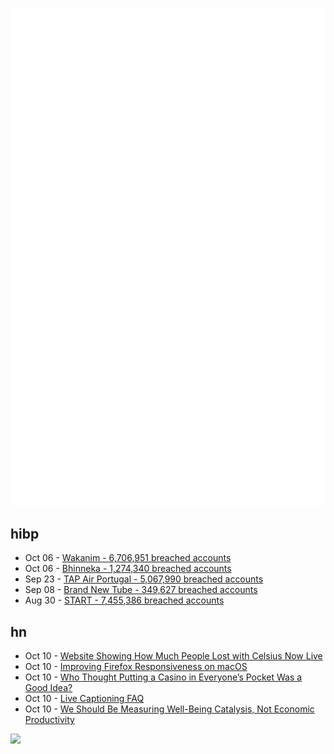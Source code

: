 ![Metrics](https://raw.githubusercontent.com/phixion/phixion/master/metrics.svg)

## hibp

<!--
for https://github.com/phixion/phixion/blob/main/.github/workflows/feeds.yml
-->
<!--START_SECTION:haveibeenpwnd-->
- Oct 06 - [Wakanim - 6,706,951 breached accounts](https://haveibeenpwned.com/PwnedWebsites#Wakanim)
- Oct 06 - [Bhinneka - 1,274,340 breached accounts](https://haveibeenpwned.com/PwnedWebsites#Bhinneka)
- Sep 23 - [TAP Air Portugal - 5,067,990 breached accounts](https://haveibeenpwned.com/PwnedWebsites#TAPAirPortugal)
- Sep 08 - [Brand New Tube - 349,627 breached accounts](https://haveibeenpwned.com/PwnedWebsites#BrandNewTube)
- Aug 30 - [START - 7,455,386 breached accounts](https://haveibeenpwned.com/PwnedWebsites#Start)
<!--END_SECTION:haveibeenpwnd-->

## hn

<!--
for https://github.com/phixion/phixion/blob/main/.github/workflows/feeds.yml
-->
<!--START_SECTION:hn-->
- Oct 10 - [Website Showing How Much People Lost with Celsius Now Live](https://celsiusnetworth.com/#leaderboard)
- Oct 10 - [Improving Firefox Responsiveness on macOS](https://hacks.mozilla.org/2022/10/improving-firefox-responsiveness-on-macos/)
- Oct 10 - [Who Thought Putting a Casino in Everyone’s Pocket Was a Good Idea?](https://nymag.com/intelligencer/2022/10/politicans-are-getting-hooked-on-mobile-sports-betting.html)
- Oct 10 - [Live Captioning FAQ](https://whitecoatcaptioning.com/faq/)
- Oct 10 - [We Should Be Measuring Well-Being Catalysis, Not Economic Productivity](https://bengoertzel.substack.com/p/we-should-be-measuring-well-being)
<!--END_SECTION:hn-->

<!--
for https://yhype.me
-->
![](https://hit.yhype.me/github/profile?user_id=13013670)
